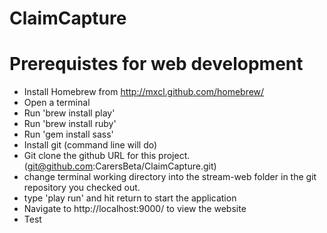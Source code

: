 ClaimCapture
============

# Prerequistes for web development

* Install Homebrew from http://mxcl.github.com/homebrew/
* Open a terminal
* Run 'brew install play'
* Run 'brew install ruby'
* Run 'gem install sass'
* Install git (command line will do)
* Git clone the github URL for this project. (git@github.com:CarersBeta/ClaimCapture.git)
* change terminal working directory into the stream-web folder in the git repository you checked out.
* type 'play run' and hit return to start the application
* Navigate to http://localhost:9000/ to view the website
* Test



